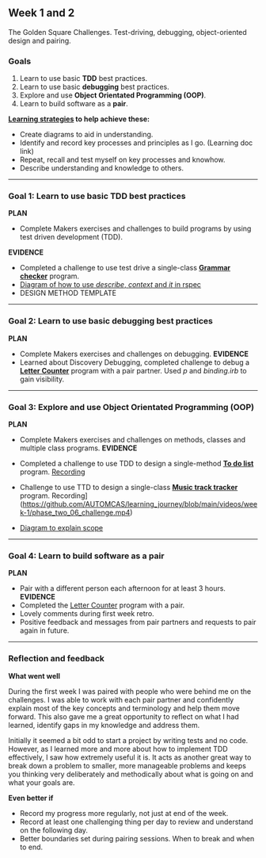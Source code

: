 ## Week 1 and 2
The Golden Square Challenges.
Test-driving, debugging, object-oriented design and pairing.

### Goals
1. Learn to use basic **TDD** best practices.
2. Learn to use basic **debugging** best practices.
3. Explore and use **Object Orientated Programming (OOP)**.
4. Learn to build software as a **pair**.

**[Learning strategies](https://github.com/AUTOMCAS/learning_journey/tree/main/learning_strategies) to help achieve these:**
- Create diagrams to aid in understanding.
- Identify and record key processes and principles as I go. (Learning doc link)
- Repeat, recall and test myself on key processes and knowhow.
- Describe understanding and knowledge to others.

--------------------------

### Goal 1: Learn to use basic **TDD** best practices
**PLAN**
- Complete Makers exercises and challenges to build programs by using test driven development (TDD).

**EVIDENCE**
- Completed a challenge to use test drive a single-class **[Grammar checker](https://github.com/AUTOMCAS/makers_projects/tree/main/week_1/phase_two/05_test_drive_a_class/challenge)** program. 
- [Diagram of how to use *describe*, *context* and *it* in rspec](https://github.com/AUTOMCAS/learning_journey/blob/main/diagrams/rspec_basics.jpg)
- DESIGN METHOD TEMPLATE 

--------------------------


### Goal 2: Learn to use basic **debugging** best practices
**PLAN**
- Complete Makers exercises and challenges on debugging.
**EVIDENCE**
- Learned about Discovery Debugging, completed challenge to debug a **[Letter Counter](https://github.com/AUTOMCAS/makers_projects/tree/main/week_1/phase_two/07_intermezzo_debugging_2)** program with a pair partner. Used *p* and *binding.irb* to gain visibility. 

--------------------------
### Goal 3: Explore and use **Object Orientated Programming (OOP)**
**PLAN**
- Complete Makers exercises and challenges on methods, classes and multiple class programs.
**EVIDENCE**
- Completed a challenge to use TDD to design a single-method **[To do list](https://github.com/AUTOMCAS/makers_projects/tree/main/week_1/phase_two/03_design_a_single_method/challenge)** program. [Recording](https://github.com/AUTOMCAS/learning_journey/blob/main/videos/week_1/phase_two_03_challenge.mp4)

- Challenge to use TTD to design a single-class **[Music track tracker](https://github.com/AUTOMCAS/makers_projects/tree/main/week_1/phase_two/06_design_a_class/challenge)** program. Recording](https://github.com/AUTOMCAS/learning_journey/blob/main/videos/week-1/phase_two_06_challenge.mp4)
- [Diagram to explain scope](https://github.com/AUTOMCAS/learning_journey/blob/main/diagrams/scope.png)

--------------------------
### Goal 4: Learn to build software as a **pair**
**PLAN**
- Pair with a different person each afternoon for at least 3 hours.
**EVIDENCE**
- Completed the [Letter Counter](https://github.com/AUTOMCAS/makers_projects/tree/main/week_1/phase_two/07_intermezzo_debugging_2) program with a pair.
- Lovely comments during first week retro.
- Positive feedback and messages from pair partners and requests to pair again in future.
--------------------------

### Reflection and feedback

**What went well**

During the first week I was paired with people who were behind me on the challenges. I was able to work with each pair partner and confidently explain most of the key concepts and terminology and help them move forward. This also gave me a great opportunity to reflect on what I had learned, identify gaps in my knowledge and address them.

Initially it seemed a bit odd to start a project by writing tests and no code. However, as I learned more and more about how to implement TDD effectively, I saw how extremely useful it is. It acts as another great way to break down a problem to smaller, more manageable problems and keeps you thinking very deliberately and methodically about what is going on and what your goals are.

**Even better if**
- Record my progress more regularly, not just at end of the week.
- Record at least one challenging thing per day to review and understand on the following day.
- Better boundaries set during pairing sessions. When to break and when to end.
